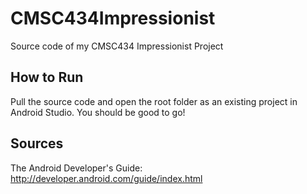 # CMSC434Impressionist
Source code of my CMSC434 Impressionist Project

## How to Run
Pull the source code and open the root folder as an existing project in Android Studio. You should be good to go!

## Sources
The Android Developer's Guide:
http://developer.android.com/guide/index.html
